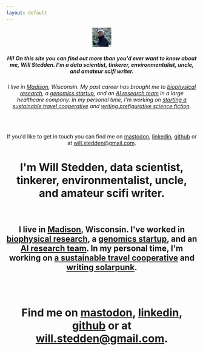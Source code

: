 ```yaml
---
layout: default
---
```


<header class="intro" id="intro-link">
    <div class="container">
      <div class="row text-center">
        <div class="col-lg-4 col-md-12 col-sm-12 col-xs-12 order-1">
          <img class="img-fluid mx-auto d-block" id="mypic" height="50px;" src="/camping.png" alt="">
        </div>
        <div class="col-lg-8 col-md-12 col-sm-12 col-xs-12 order-2 align-self-center maintext">
          <h5>Hi! On this site you can find out more than you'd ever want to know about me, Will Stedden. I'm a data scientist, tinkerer, environmentalist, uncle, and amateur scifi writer.  </h5>
          <h6>I live in <a href="https://www.madisonbikes.org/2020/06/madison-ranked-second-best-us-biking-city/">Madison</a>, Wisconsin. My past career has brought me to <a href="https://munrolab.uchicago.edu/events/">biophysical research</a>, a <a href="https://color.com">genomics startup</a>, and an <a href="https://www.anthem.com/employer/the-benefits-guide/collaborative-expertise-to-drive-the-future-of-ai-in-healthcare">AI research team</a> in a large healthcare company. In my personal time, I'm working on <a href="https://solarpunktravel.org/">starting a sustainable travel cooperative</a> and <a href="https://bonkerfield.org/fiction">writing prefigurative science fiction</a>.</h6>
          <br/>
          <p>If you'd like to get in touch you can find me on <a href="https://sigmoid.social/@bonkerfield">mastodon</a>, <a href="https://linkedin.com/in/willstedden">linkedin</a>, <a href="https://github.com/stedn">github</a> or at <a href="#">will.stedden@gmail.com</a>.</p>
        </div>
        <div class="col-lg-8 col-md-12 col-sm-12 col-xs-12 order-2 align-self-center subtext">
          <h1>I'm Will Stedden, data scientist, tinkerer, environmentalist, uncle, and amateur scifi writer.  </h1>
          <br/>
          <h2>I live in <a href="https://www.madisonbikes.org/2020/06/madison-ranked-second-best-us-biking-city/">Madison</a>, Wisconsin. I've worked in <a href="https://munrolab.uchicago.edu/events/">biophysical research</a>, a <a href="https://color.com">genomics startup</a>, and an <a href="https://www.anthem.com/employer/the-benefits-guide/collaborative-expertise-to-drive-the-future-of-ai-in-healthcare">AI research team</a>. In my personal time, I'm working on <a href="https://solarpunktravel.org/">a sustainable travel cooperative</a> and <a href="https://bonkerfield.org/fiction">writing solarpunk</a>.</h2>
          <br/>
          <br/>
          <h1>Find me on <a href="https://sigmoid.social/@bonkerfield">mastodon</a>, <a href="https://linkedin.com/in/willstedden">linkedin</a>, <a href="https://github.com/stedn">github</a> or at <a href="#">will.stedden@gmail.com</a>.</h1>
        </div>
      </div>
    </div>
</header>
